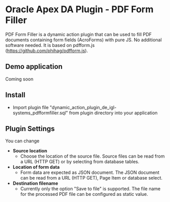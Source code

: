 # Oracle Apex DA Plugin - PDF Form Filler
PDF Form Filler is a dynamic action plugin that can be used to fill PDF documents containing form fields (AcroForms) with pure JS. No additional software needed. It is based on pdfform.js (https://github.com/phihag/pdfform.js).

## Demo application
Coming soon

## Install
- Import plugin file "dynamic_action_plugin_de_igl-systems_pdfformfiller.sql" from plugin directory into your application

## Plugin Settings
You can change
- **Source location**
  - Choose the location of the source file. Source files can be read from a URL (HTTP GET) or by selecting from database tables.
- **Location of form data**
  - Form data are expected as JSON document. The JSON document can be read from a URL (HTTP GET), Page Item or database select.
- **Destination filename**
  - Currently only the option "Save to file" is supported. The file name for the processed PDF file can be configured as static value.
